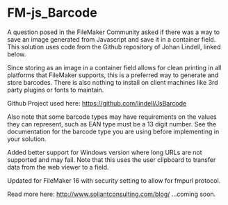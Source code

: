 FM-js_Barcode
===========
A question posed in the FileMaker Community asked if there was a way to save an image generated from Javascript and save it in a container field. This solution uses code from the Github repository of Johan Lindell, linked below.

Since storing as an image in a container field allows for clean printing in all platforms that FileMaker supports, this is a preferred way to generate and store barcodes. There is also nothing to install on client machines like 3rd party plugins or fonts to maintain. 

Github Project used here:
https://github.com/lindell/JsBarcode

Also note that some barcode types may have requirements on the values they can represent, such as EAN type must be a 13 digit number. See the documentation for the barcode type you are using before implementing in your solution.

Added better support for Windows version where long URLs are not supported and may fail. Note that this uses the user clipboard to transfer data from the web viewer to a field.

Updated for FileMaker 16 with security setting to allow for fmpurl protocol.

Read more here:
http://www.soliantconsulting.com/blog/ ...coming soon.